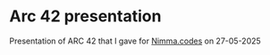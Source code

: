 # Arc 42 presentation		

Presentation of ARC 42 that I gave for [Nimma.codes](https://www.nimma.codes/) on 27-05-2025